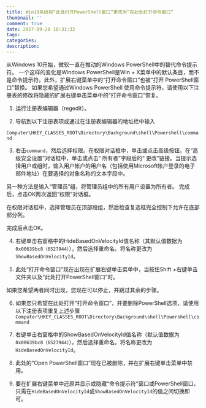 ```yaml
---
title: Win10系统将“此处打开PowerShell窗口”更改为“在此处打开命令窗口”
thumbnail: ''
comment: true
date: 2017-09-20 18:31:32
tags:
categories:
description:
---
```

从Windows 10开始，微软一直在推动的Windows PowerShell中的替代命令提示符。
一个这样的变化是Windows PowerShell是Win + X菜单中的默认条目，而不是命令提示符。此外，扩展右键菜单中的“打开命令窗口”也被“打开 PowerShell窗口”替换。
如果您希望通过Windows PowerShell 使用命令提示符，请使用以下注册表的修改将隐藏的扩展右键单击菜单中的“打开命令窗口”恢复。

1. 运行注册表编辑器（regedit）。

2. 导航到以下注册表项或通过在注册表编辑器的地址栏中输入

`Computer\HKEY_CLASSES_ROOT\Directory\Background\shell\Powershell\command`

3. 右击`command`，然后选择权限。在权限对话框中，单击或点击高级按钮。在“高级安全设置”对话框中，单击或点击“ 所有者”字段后的“ 更改”链接。当提示选择用户或组时，输入用户帐户的用户名（包括使用Microsoft帐户登录的电子邮件地址）在要选择的对象名称的文本字段中。

另一种方法是输入“管理员”组，将管理员组中的所有用户设置为所有者。
完成后，点击OK两次返回“权限”对话框。

在权限对话框中，选择管理员在顶部段组，然后检查复选框完全控制下允许在底部部分列。


完成后点击OK。

4. 右键单击右窗格中的HideBasedOnVelocityId值名称（其默认值数据为`0x00639bc8（6527944）`），然后选择重命名。将名称更改为`ShowBasedOnVelocityId`。

5. 此处“打开命令窗口”现在出现在扩展右键单击菜单中，当按住Shift +右键单击文件夹以及“此处打开PowerShell窗口”时。

如果您希望两者同时出现，您现在可以停止，并跳过其余的步骤。

6. 如果您只希望在此处打开“打开命令窗口”，并要删除PowerShell选项，请使用以下注册表项重复上述步骤`Computer\HKEY_CLASSES_ROOT\Directory\Background\shell\Powershell\command`


7. 右键单击右窗格中的ShowBasedOnVelocityId值名称（默认值数据为`0x00639bc8（6527944）`），然后选择重命名。将名称更改为`HideBasedOnVelocityId`。

8. 此处的“Open PowerShell窗口”现在已被删除，并在扩展右键单击菜单中禁用。

9. 要在扩展右键菜单中还原并显示或隐藏“命令提示符”窗口或PowerShell窗口，只需在`HideBasedOnVelocityId`或`ShowBasedOnVelocityId`的值之间切换即可。